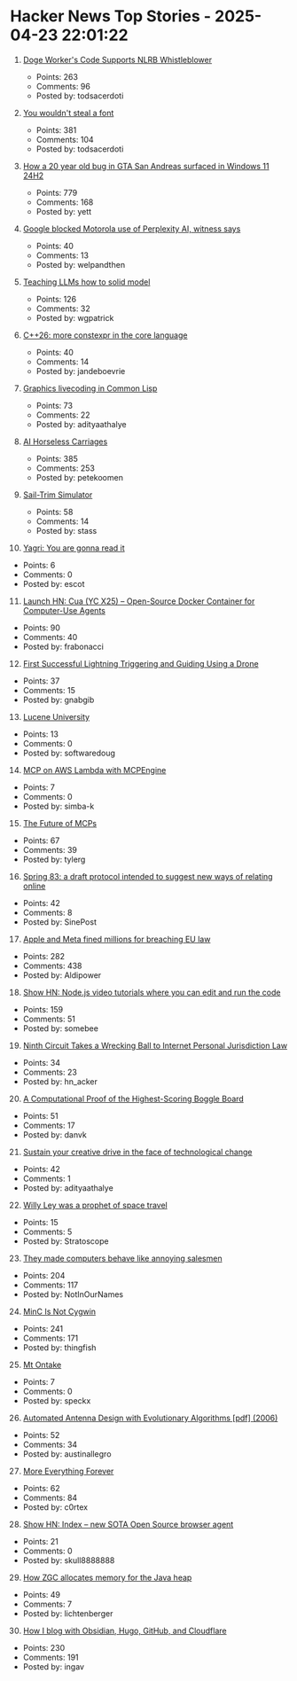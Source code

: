 # Hacker News Top Stories - 2025-04-23 22:01:22

1. [Doge Worker's Code Supports NLRB Whistleblower](https://krebsonsecurity.com/2025/04/doge-workers-code-supports-nlrb-whistleblower/)
   - Points: 263
   - Comments: 96
   - Posted by: todsacerdoti

2. [You wouldn't steal a font](https://fedi.rib.gay/notes/a6xqityngfubsz0f)
   - Points: 381
   - Comments: 104
   - Posted by: todsacerdoti

3. [How a 20 year old bug in GTA San Andreas surfaced in Windows 11 24H2](https://cookieplmonster.github.io/2025/04/23/gta-san-andreas-win11-24h2-bug/)
   - Points: 779
   - Comments: 168
   - Posted by: yett

4. [Google blocked Motorola use of Perplexity AI, witness says](https://www.bloomberg.com/news/articles/2025-04-23/perplexity-executive-says-google-blocked-motorola-s-use-of-ai-assistant)
   - Points: 40
   - Comments: 13
   - Posted by: welpandthen

5. [Teaching LLMs how to solid model](https://willpatrick.xyz/technology/2025/04/23/teaching-llms-how-to-solid-model.html)
   - Points: 126
   - Comments: 32
   - Posted by: wgpatrick

6. [C++26: more constexpr in the core language](https://www.sandordargo.com/blog/2025/04/23/cpp26-constexpr-language-changes)
   - Points: 40
   - Comments: 14
   - Posted by: jandeboevrie

7. [Graphics livecoding in Common Lisp](https://kevingal.com/blog/cl-livecoding.html)
   - Points: 73
   - Comments: 22
   - Posted by: adityaathalye

8. [AI Horseless Carriages](https://koomen.dev/essays/horseless-carriages/)
   - Points: 385
   - Comments: 253
   - Posted by: petekoomen

9. [Sail-Trim Simulator](https://simulator.atterwind.info/)
   - Points: 58
   - Comments: 14
   - Posted by: stass

10. [Yagri: You are gonna read it](https://www.scottantipa.com/yagri)
   - Points: 6
   - Comments: 0
   - Posted by: escot

11. [Launch HN: Cua (YC X25) – Open-Source Docker Container for Computer-Use Agents](https://github.com/trycua/cua)
   - Points: 90
   - Comments: 40
   - Posted by: frabonacci

12. [First Successful Lightning Triggering and Guiding Using a Drone](https://group.ntt/en/newsrelease/2025/04/18/250418a.html)
   - Points: 37
   - Comments: 15
   - Posted by: gnabgib

13. [Lucene University](https://github.com/msfroh/lucene-university)
   - Points: 13
   - Comments: 0
   - Posted by: softwaredoug

14. [MCP on AWS Lambda with MCPEngine](https://www.featureform.com/post/deploy-mcp-on-aws-lambda-with-mcpengine)
   - Points: 7
   - Comments: 0
   - Posted by: simba-k

15. [The Future of MCPs](https://iamcharliegraham.substack.com/publish/post/161906169)
   - Points: 67
   - Comments: 39
   - Posted by: tylerg

16. [Spring 83: a draft protocol intended to suggest new ways of relating online](https://github.com/robinsloan/spring-83)
   - Points: 42
   - Comments: 8
   - Posted by: SinePost

17. [Apple and Meta fined millions for breaching EU law](https://ca.finance.yahoo.com/news/apple-fined-570-million-meta-094701712.html)
   - Points: 282
   - Comments: 438
   - Posted by: Aldipower

18. [Show HN: Node.js video tutorials where you can edit and run the code](undefined)
   - Points: 159
   - Comments: 51
   - Posted by: somebee

19. [Ninth Circuit Takes a Wrecking Ball to Internet Personal Jurisdiction Law](https://blog.ericgoldman.org/archives/2025/04/ninth-circuit-takes-a-wrecking-ball-to-internet-personal-jurisdiction-law-briskin-v-shopify.htm)
   - Points: 34
   - Comments: 23
   - Posted by: hn_acker

20. [A Computational Proof of the Highest-Scoring Boggle Board](https://www.danvk.org/2025/04/23/boggle-solved.html)
   - Points: 51
   - Comments: 17
   - Posted by: danvk

21. [Sustain your creative drive in the face of technological change](https://thecreativeindependent.com/people/multi-disciplinary-artist-jack-rusher-on-the-need-to-sustain-your-creative-drive-in-the-face-of-technological-change/)
   - Points: 42
   - Comments: 1
   - Posted by: adityaathalye

22. [Willy Ley was a prophet of space travel](https://www.nytimes.com/2025/04/21/nyregion/willy-ley-rocket-ashes.html)
   - Points: 15
   - Comments: 5
   - Posted by: Stratoscope

23. [They made computers behave like annoying salesmen](https://rakhim.exotext.com/they-made-computers-behave-like-annoying-salesmen)
   - Points: 204
   - Comments: 117
   - Posted by: NotInOurNames

24. [MinC Is Not Cygwin](https://minc.commandlinerevolution.nl/english/home.html)
   - Points: 241
   - Comments: 171
   - Posted by: thingfish

25. [Mt Ontake](https://www.emgoto.com/mt-ontake/)
   - Points: 7
   - Comments: 0
   - Posted by: speckx

26. [Automated Antenna Design with Evolutionary Algorithms [pdf] (2006)](https://ntrs.nasa.gov/api/citations/20060024675/downloads/20060024675.pdf)
   - Points: 52
   - Comments: 34
   - Posted by: austinallegro

27. [More Everything Forever](https://www.nytimes.com/2025/04/23/books/review/more-everything-forever-adam-becker.html)
   - Points: 62
   - Comments: 84
   - Posted by: c0rtex

28. [Show HN: Index – new SOTA Open Source browser agent](https://github.com/lmnr-ai/index)
   - Points: 21
   - Comments: 0
   - Posted by: skull8888888

29. [How ZGC allocates memory for the Java heap](https://joelsiks.com/posts/zgc-heap-memory-allocation/)
   - Points: 49
   - Comments: 7
   - Posted by: lichtenberger

30. [How I blog with Obsidian, Hugo, GitHub, and Cloudflare](https://ingau.me/blog/how-i-write-my-blogs-in-obsidian-and-publish-instantly/)
   - Points: 230
   - Comments: 191
   - Posted by: ingav

